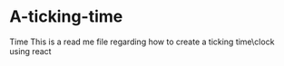 # A-ticking-time
Time
This is a read me file regarding how to create a ticking time\clock using react
